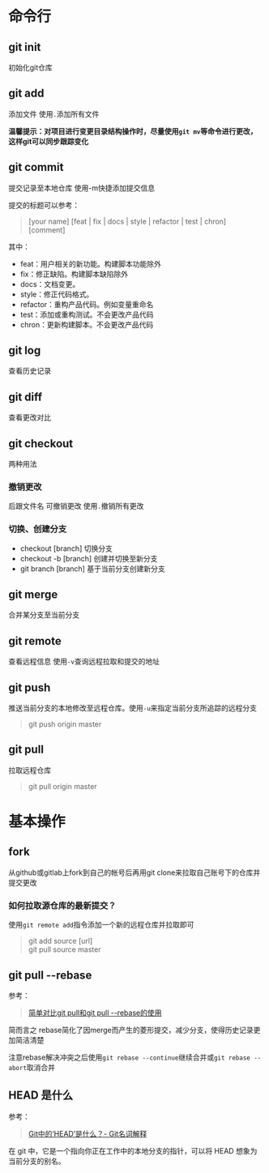 # 命令行

## git init

初始化git仓库

## git add

添加文件 使用`.`添加所有文件

**温馨提示：对项目进行变更目录结构操作时，尽量使用`git mv`等命令进行更改，这样git可以同步跟踪变化**

## git commit

提交记录至本地仓库 使用-m快捷添加提交信息

提交的标题可以参考：
> [your name] [feat | fix | docs | style | refactor | test | chron] [comment]

其中：

+ feat：用户相关的新功能。构建脚本功能除外
+ fix：修正缺陷。构建脚本缺陷除外
+ docs：文档变更。
+ style：修正代码格式。
+ refactor：重构产品代码。例如变量重命名
+ test：添加或重构测试。不会更改产品代码
+ chron：更新构建脚本。不会更改产品代码

## git log

查看历史记录

## git diff

查看更改对比

## git checkout

两种用法

### 撤销更改

后跟文件名 可撤销更改 使用`.`撤销所有更改

### 切换、创建分支

+ checkout [branch] 切换分支
+ checkout -b [branch] 创建并切换至新分支
+ git branch [branch] 基于当前分支创建新分支

## git merge

合并某分支至当前分支

## git remote

查看远程信息 使用`-v`查询远程拉取和提交的地址

## git push

推送当前分支的本地修改至远程仓库。使用`-u`来指定当前分支所追踪的远程分支

> git push origin master

## git pull

拉取远程仓库

> git pull origin master

# 基本操作

## fork

从github或gitlab上fork到自己的帐号后再用git clone来拉取自己账号下的仓库并提交更改

### 如何拉取源仓库的最新提交？

使用`git remote add`指令添加一个新的远程仓库并拉取即可

> git add source [url]   
git pull source master

## git pull --rebase

参考：
> [简单对比git pull和git pull --rebase的使用](https://www.cnblogs.com/kevingrace/p/5896706.html)

简而言之 rebase简化了因merge而产生的菱形提交，减少分支，使得历史记录更加简洁清楚

注意rebase解决冲突之后使用`git rebase --continue`继续合并或`git rebase --abort`取消合并

## HEAD 是什么

参考：
> [Git中的‘HEAD’是什么？- Git名词解释](https://www.jianshu.com/p/4419f6a76005)

在 git 中，它是一个指向你正在工作中的本地分支的指针，可以将 HEAD 想象为当前分支的别名。

